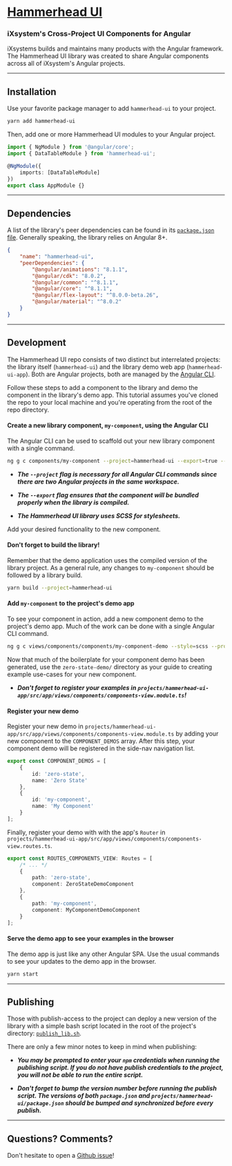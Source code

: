 # [Hammerhead UI](https://ixsystems.github.io/hammerhead-ui/)

### iXsystem's Cross-Project UI Components for Angular

iXsystems builds and maintains many products with the Angular framework. The Hammerhead UI library was created to share Angular components across all of iXsystem's Angular projects.

---

## Installation

Use your favorite package manager to add `hammerhead-ui` to your project.

```sh
yarn add hammerhead-ui
```

Then, add one or more Hammerhead UI modules to your Angular project.

```ts
import { NgModule } from '@angular/core';
import { DataTableModule } from 'hammerhead-ui';

@NgModule({
    imports: [DataTableModule]
})
export class AppModule {}
```

---

## Dependencies

A list of the library's peer dependencies can be found in its [`package.json` file](https://github.com/iXsystems/hammerhead-ui/blob/master/projects/hammerhead-ui/package.json). Generally speaking, the library relies on Angular 8+.

```json
{
    "name": "hammerhead-ui",
    "peerDependencies": {
        "@angular/animations": "8.1.1",
        "@angular/cdk": "8.0.2",
        "@angular/common": "^8.1.1",
        "@angular/core": "^8.1.1",
        "@angular/flex-layout": "^8.0.0-beta.26",
        "@angular/material": "^8.0.2"
    }
}
```

---

## Development

The Hammerhead UI repo consists of two distinct but interrelated projects: the library itself (`hammerhead-ui`) and the library demo web app (`hammerhead-ui-app`). Both are Angular projects, both are managed by the [Angular CLI](https://cli.angular.io/).

Follow these steps to add a component to the library and demo the component in the library's demo app. This tutorial assumes you've cloned the repo to your local machine and you're operating from the root of the repo directory.

#### Create a new library component, `my-component`, using the Angular CLI

The Angular CLI can be used to scaffold out your new library component with a single command.

```sh
ng g c components/my-component --project=hammerhead-ui --export=true --style=scss
```

-   **_The `--project` flag is necessary for all Angular CLI commands since there are two Angular projects in the same workspace._**

-   **_The `--export` flag ensures that the component will be bundled properly when the library is compiled._**

-   **_The Hammerhead UI library uses SCSS for stylesheets._**

Add your desired functionality to the new component.

#### Don't forget to build the library!

Remember that the demo application uses the compiled version of the library project. As a general rule, any changes to `my-component` should be followed by a library build.

```sh
yarn build --project=hammerhead-ui
```

#### Add `my-component` to the project's demo app

To see your component in action, add a new component demo to the project's demo app. Much of the work can be done with a single Angular CLI command.

```sh
ng g c views/components/components/my-component-demo --style=scss --project=hammerhead-ui-app
```

Now that much of the boilerplate for your component demo has been generated, use the `zero-state-demo/` directory as your guide to creating example use-cases for your new component.

-   **_Don't forget to register your examples in `projects/hammerhead-ui-app/src/app/views/components/components-view.module.ts`!_**

#### Register your new demo

Register your new demo in `projects/hammerhead-ui-app/src/app/views/components/components-view.module.ts` by adding your new component to the `COMPONENT_DEMOS` array. After this step, your component demo will be registered in the side-nav navigation list.

```ts
export const COMPONENT_DEMOS = [
    {
        id: 'zero-state',
        name: 'Zero State'
    },
    {
        id: 'my-component',
        name: 'My Component'
    }
];
```

Finally, register your demo with with the app's `Router` in `projects/hammerhead-ui-app/src/app/views/components/components-view.routes.ts`.

```ts
export const ROUTES_COMPONENTS_VIEW: Routes = [
    /* ... */
    {
        path: 'zero-state',
        component: ZeroStateDemoComponent
    },
    {
        path: 'my-component',
        component: MyComponentDemoComponent
    }
];
```

#### Serve the demo app to see your examples in the browser

The demo app is just like any other Angular SPA. Use the usual commands to see your updates to the demo app in the browser.

```sh
yarn start
```

---

## Publishing

Those with publish-access to the project can deploy a new version of the library with a simple bash script located in the root of the project's directory: [`publish_lib.sh`](https://github.com/iXsystems/hammerhead-ui/blob/master/publish_lib.sh).

There are only a few minor notes to keep in mind when publishing:

-   **_You may be prompted to enter your `npm` credentials when running the publishing script. If you do not have publish credentials to the project, you will not be able to run the entire script._**

-   **_Don't forget to bump the version number before running the publish script. The versions of both `package.json` and `projects/hammerhead-ui/package.json` should be bumped and synchronized before every publish._**

---

## Questions? Comments?

Don't hesitate to open a [Github issue](https://github.com/iXsystems/hammerhead-ui/issues/new)!

